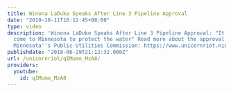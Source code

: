 ```yaml
---
title: Winona LaDuke Speaks After Line 3 Pipeline Approval
date: "2019-10-11T16:12:45+08:00"
type: video
description: 'Winona LaDuke Speaks After Line 3 Pipeline Approval: "It is time to
  come to Minnesota to protect the water" Read more about the approval of Line 3 by
  Minnesota''s Public Utilities Commission: https://www.unicornriot.ninja/2018/line-3-oil-pipeline-approved-by-minnesota-regulators/'
publishdate: "2018-06-29T21:12:32.000Z"
url: /unicornriot/qIMumo_MzA8/
providers:
  youtube:
    id: qIMumo_MzA8
---
```

